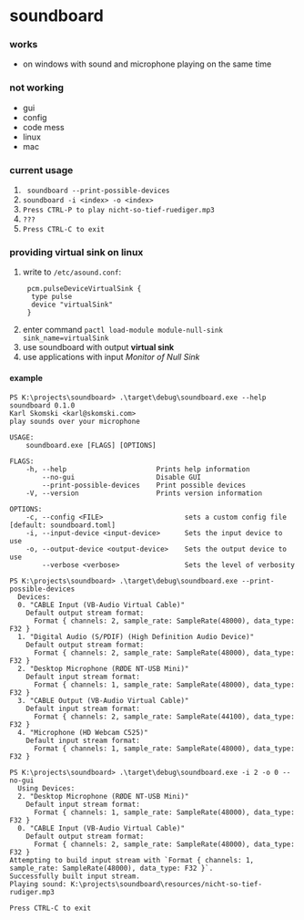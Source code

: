 # soundboard

### works

* on windows with sound and microphone playing on the same time 

### not working

* gui
* config
* code mess
* linux
* mac

### current usage

1. ` soundboard --print-possible-devices`
2. `soundboard -i <index> -o <index>`
3. `Press CTRL-P to play nicht-so-tief-ruediger.mp3`
5. `???`
4. `Press CTRL-C to exit`

### providing virtual sink on linux 
1. write to `/etc/asound.conf`:
   ```
    pcm.pulseDeviceVirtualSink {
     type pulse
     device "virtualSink"
    }

   ``` 
2. enter command `pactl load-module module-null-sink sink_name=virtualSink`
3. use soundboard with output **virtual sink**
4. use applications with input *Monitor of Null Sink*



#### example

````
PS K:\projects\soundboard> .\target\debug\soundboard.exe --help
soundboard 0.1.0
Karl Skomski <karl@skomski.com>
play sounds over your microphone

USAGE:
    soundboard.exe [FLAGS] [OPTIONS]

FLAGS:
    -h, --help                      Prints help information
        --no-gui                    Disable GUI
        --print-possible-devices    Print possible devices
    -V, --version                   Prints version information

OPTIONS:
    -c, --config <FILE>                    sets a custom config file [default: soundboard.toml]
    -i, --input-device <input-device>      Sets the input device to use
    -o, --output-device <output-device>    Sets the output device to use
        --verbose <verbose>                Sets the level of verbosity

PS K:\projects\soundboard> .\target\debug\soundboard.exe --print-possible-devices
  Devices:
  0. "CABLE Input (VB-Audio Virtual Cable)"
    Default output stream format:
      Format { channels: 2, sample_rate: SampleRate(48000), data_type: F32 }
  1. "Digital Audio (S/PDIF) (High Definition Audio Device)"
    Default output stream format:
      Format { channels: 2, sample_rate: SampleRate(48000), data_type: F32 }
  2. "Desktop Microphone (RØDE NT-USB Mini)"
    Default input stream format:
      Format { channels: 1, sample_rate: SampleRate(48000), data_type: F32 }
  3. "CABLE Output (VB-Audio Virtual Cable)"
    Default input stream format:
      Format { channels: 2, sample_rate: SampleRate(44100), data_type: F32 }
  4. "Microphone (HD Webcam C525)"
    Default input stream format:
      Format { channels: 1, sample_rate: SampleRate(48000), data_type: F32 }

PS K:\projects\soundboard> .\target\debug\soundboard.exe -i 2 -o 0 --no-gui
  Using Devices:
  2. "Desktop Microphone (RØDE NT-USB Mini)"
    Default input stream format:
      Format { channels: 1, sample_rate: SampleRate(48000), data_type: F32 }
  0. "CABLE Input (VB-Audio Virtual Cable)"
    Default output stream format:
      Format { channels: 2, sample_rate: SampleRate(48000), data_type: F32 }
Attempting to build input stream with `Format { channels: 1, sample_rate: SampleRate(48000), data_type: F32 }`.
Successfully built input stream.
Playing sound: K:\projects\soundboard\resources/nicht-so-tief-rudiger.mp3

Press CTRL-C to exit
````